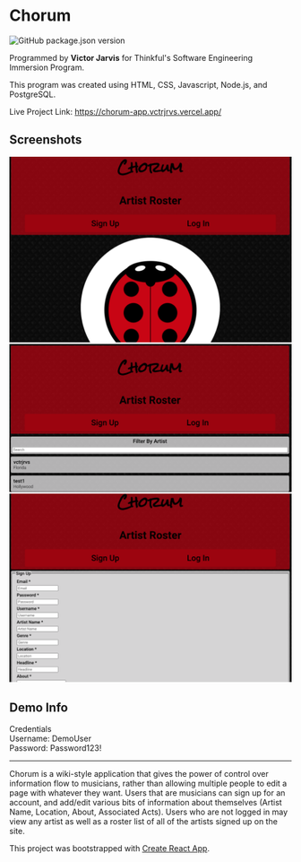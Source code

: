 # Chorum

![GitHub package.json version](https://img.shields.io/github/package-json/v/vctrjrvs/Chorum-App?style=for-the-badge)

Programmed by **Victor Jarvis** for Thinkful's Software Engineering Immersion Program.

This program was created using HTML, CSS, Javascript, Node.js, and PostgreSQL.

Live Project Link: <https://chorum-app.vctrjrvs.vercel.app/>

## Screenshots

![Screenshot 1](./src/Images/ChorumSS.png)
![Screenshot 2](./src/Images/ChorumSS2.png)
![Screenshot 3](./src/Images/ChorumSS3.png)

## Demo Info

Credentials<br/>
Username: DemoUser<br/>
Password: Password123!

---

Chorum is a wiki-style application that gives the power of control over information flow to musicians, rather than allowing multiple people to edit a page with whatever they want. Users that are musicians can sign up for an account, and add/edit various bits of information about themselves (Artist Name, Location, About, Associated Acts). Users who are not logged in may view any artist as well as a roster list of all of the artists signed up on the site.

This project was bootstrapped with [Create React App](https://github.com/facebook/create-react-app).
